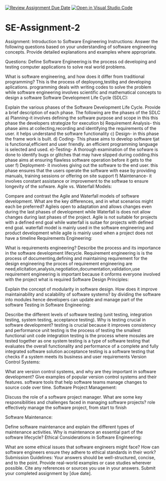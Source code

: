 [![Review Assignment Due Date](https://classroom.github.com/assets/deadline-readme-button-24ddc0f5d75046c5622901739e7c5dd533143b0c8e959d652212380cedb1ea36.svg)](https://classroom.github.com/a/-ucQIGTc)
[![Open in Visual Studio Code](https://classroom.github.com/assets/open-in-vscode-718a45dd9cf7e7f842a935f5ebbe5719a5e09af4491e668f4dbf3b35d5cca122.svg)](https://classroom.github.com/online_ide?assignment_repo_id=15256798&assignment_repo_type=AssignmentRepo)
# SE-Assignment-2
Assignment: Introduction to Software Engineering
Instructions:
Answer the following questions based on your understanding of software engineering concepts. Provide detailed explanations and examples where appropriate.

Questions:
Define Software Engineering:is the process od developing and testing computer applications to solve real world problems.  

What is software engineering, and how does it differ from traditional programming? This is the process of deployong,testibg and developing aplications. programming deals with writing codes to solve the problem while software engineering involves scientific and mathematical concepts to design a software
Software Development Life Cycle (SDLC):

Explain the various phases of the Software Development Life Cycle. Provide a brief description of each phase. The following are the phases of the SDLC a) Planning-it involves defining the software purpose and scope in this this phase the developers strategize for execution 
b) Requirement Analysis- this phase aims at collecting,recording and identifying the requirements of the user. it helps understand the software functionality
c) Design- in this phase the frame work is built.
d) Coding- This phase aims to develop software tjat is functional,efficient and user friendly. an efficient programming language is selected and used.
e)-Testing- A thorough examination of the sofware is done to identify bugs or glitches that may have slipped during codding.this phase aims at ensuring flawless software operation before it gets to the user
f) Deployment- it involves giving out the software to the end user. this phase ensures that the users operate the software with ease by providing manuals, training sessions or offering on site support
f) Maintenance- it involves constant assistance or improvement to the softwae to ensure longevity of the sofware.
Agile vs. Waterfall Models:

Compare and contrast the Agile and Waterfall models of software development. What are the key differences, and in what scenarios might each be preferred?
Agileis open to adaptation and allows changes even during the last phases of development while Waterfall is does not allow changes during last phases of the project.
Agile is not suitable for projects with a defined end goal while waterfall is suitae for projects with defined end goal.
waterfall model is mainly used in the software engineering and product development while agile is mainly used when a project does not have a timeline
Requirements Engineering:

What is requirements engineering? Describe the process and its importance in the software development lifecycle.
Requirement engineering is is the process of documenting,defining and maintaining requirement for the design engineering 
the proces of requirement  engineering are need,elicitation,analysis,negotiation,documentation,validation,use
requirement engineering is important because it onforms everyone involved with the project what is required
Software Design Principles:

Explain the concept of modularity in software design. How does it improve maintainability and scalability of software systems?
by dividing the software into modules hence developers can update and manage part of the software
Testing in Software Engineering:

Describe the different levels of software testing (unit testing, integration testing, system testing, acceptance testing). Why is testing crucial in software development?
testing is crucial because it improves consistency and performance 
unit testing is the process of testing the smallest functional unit code
integration testing is the process where mosules are tested together as one
system testing is a type of software testing that evaluates the overall functionality and performance of a complete and fully integrated software solution
acceptance testing is a software testing that checks if a system meets its business and user requirements
Version Control Systems:

What are version control systems, and why are they important in software development? Give examples of popular version control systems and their features.
software tools that help software teams manage changes to source code over time.
Software Project Management:

Discuss the role of a software project manager. What are some key responsibilities and challenges faced in managing software projects?
 role effectively manage the software project, from start to finish
 
Software Maintenance:

Define software maintenance and explain the different types of maintenance activities. Why is maintenance an essential part of the software lifecycle?
Ethical Considerations in Software Engineering:

What are some ethical issues that software engineers might face? How can software engineers ensure they adhere to ethical standards in their work?
Submission Guidelines:
Your answers should be well-structured, concise, and to the point.
Provide real-world examples or case studies wherever possible.
Cite any references or sources you use in your answers.
Submit your completed assignment by [due date].
